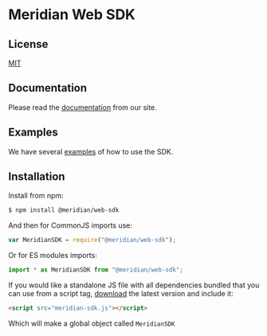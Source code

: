 # Meridian Web SDK

## License

[MIT](LICENSE)

## Documentation

Please read the [documentation][] from our site.

## Examples

We have several [examples][] of how to use the SDK.

## Installation

Install from npm:

```sh
$ npm install @meridian/web-sdk
```

And then for CommonJS imports use:

```js
var MeridianSDK = require("@meridian/web-sdk");
```

Or for ES modules imports:

```js
import * as MeridianSDK from "@meridian/web-sdk";
```

If you would like a standalone JS file with all dependencies bundled that you can use from a script tag, [download][] the latest version and include it:

```html
<script src="meridian-sdk.js"></script>
```

Which will make a global object called `MeridianSDK`

[examples]: https://arubanetworks.github.io/meridian-web-sdk
[download]: https://arubanetworks.github.io/meridian-web-sdk/meridian-sdk.js
[documentation]: https://docs.meridianapps.com/hc/en-us/articles/360039669774-The-Meridian-Web-SDK
